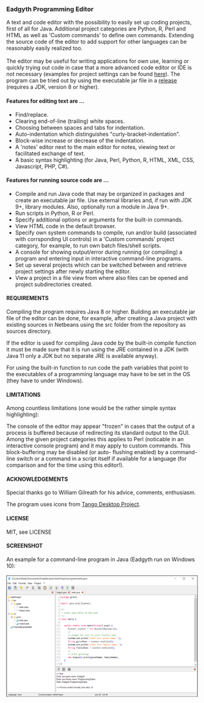 <h3>Eadgyth Programming Editor</h3>
A text and code editor with the possibility to easily set up coding projects,
first of all for Java. Additional project categories are Python, R, Perl and
HTML as well as 'Custom commands' to define own commands. Extending the source
code of the editor to add support for other languages can be reasonably easily
realized too.
<br><br>
The editor may be useful for writing applications for own use, learning or quickly
trying out code in case that a more advanced code editor or IDE is not necessary
(examples for project settings can be found
<a href="https://eadgyth.github.io/Programming-Editor/">here</a>). The program can
be tried out by using the executable jar file in a
<a href="https://github.com/Eadgyth/Programming-Editor/releases">release</a>
(requires a JDK, version 8 or higher).
<br>
<p>
<h4>Features for editing text are ...</h4>
<ul>
<li>Find/replace.</li>
<li>Clearing end-of-line (trailing) white spaces.</li>
<li>Choosing between spaces and tabs for indentation.</li>
<li>Auto-indentation which distinguishes "curly-bracket-indentation".</li>
<li>Block-wise increase or decrease of the indentation.</li>
<li>A 'notes' editor next to the main editor for notes, viewing text
    or facilitated exchange of text.</li>
<li>A basic syntax highlighting (for Java, Perl, Python, R, HTML, XML, CSS,
    Javascript, PHP, C#).</li>
</ul>
<p>
<h4>Features for running source code are ...</h4>
<ul>
<li>Compile and run Java code that may be organized in packages and create an
    executable jar file. Use external libraries and, if run with JDK 9+, library
    modules. Also, optionally run a module in Java 9+.</li>
<li>Run scripts in Python, R or Perl.
<li>Specify additional options or arguments for the built-in commands.</li>
<li>View HTML code in the default browser.</li>
<li>Specify own system commands to compile, run and/or build (associated with
    corrsponding UI controls) in a 'Custom commands' project category, for example,
    to run own batch files/shell scripts.</li>
<li>A console for showing output/error during running (or compiling) a program and
    entering input in interactive command-line programs.</li>
<li>Set up several projects which can be switched between and retrieve project settings
    after newly starting the editor.</li>
<li>View a project in a file view from where also files can be opened and project
    subdirectories created.
</ul>
<h4>REQUIREMENTS</h4>
<p>
Compiling the program requires Java 8 or higher. Building an executable jar file of
the editor can be done, for example, after creating a Java project with existing
sources in Netbeans using the src folder from the repository as sources directory.
<p>
If the editor is used for compiling Java code by the built-in compile function it must
be made sure that it is run using the JRE contained in a JDK (with Java 11 only a
JDK but no separate JRE is available anyway).
<p>
For using the built-in function to run code the path variables that point to the
executables of a programming language may have to be set in the OS (they have to under
Windows).
<br>
<h4>LIMITATIONS</h4>
<p>
Among countless limitations (one would be the rather simple syntax highlighting):
<p>
The console of the editor may appear "frozen" in cases that the output of a process
is buffered because of redirecting its standard output to the GUI. Among the given
project categories this applies to Perl (noticable in an interactive console program)
and it may apply to custom commands. This block-buffering may be disabled (or auto-
flushing enabled) by a command-line switch or a command in a script itself if
available for a language (for comparison and for the time using this editor!).
<br>
<h4>ACKNOWLEDGEMENTS</h4>
<p>
Special thanks go to William Gilreath for his advice, comments, enthusiasm.
<br>
<p>
The program uses icons from
<a href="https://github.com/Distrotech/tango-icon-theme">Tango Desktop Project</a>.
<br>
<h4>LICENSE</h4>
<p>
MIT, see LICENSE<br>
<p>
<h4>SCREENSHOT</h4>
<p>
An example for a command-line program in Java (Eadgyth run on Windows 10):
<br>
<br>
<img src="docs/images/ExampleProject.png" width="800"/><br><br>
